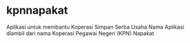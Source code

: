 # kpnnapakat
Aplikasi untuk membantu Koperasi Simpan Serba Usaha
Nama Aplikasi diambil dari nama Koperasi Pegawai Negeri (KPN) Napakat 
